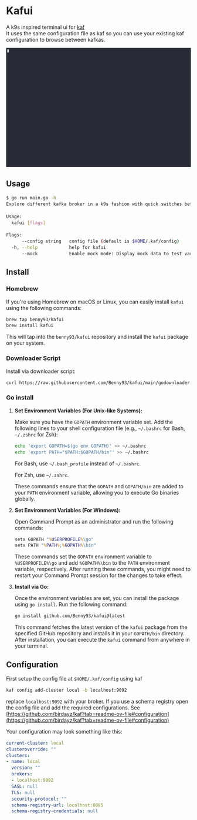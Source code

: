 # Kafui

A k9s inspired terminal ui for [kaf](https://github.com/birdayz/kaf)  
It uses the same configuration file as kaf so you can use your existing kaf configuration to browse between kafkas.

![asciicinema](asciicinema.gif)

## Usage

```bash
$ go run main.go -h
Explore different kafka broker in a k9s fashion with quick switches between topics, consumer groups and brokers

Usage:
  kafui [flags]

Flags:
      --config string   config file (default is $HOME/.kaf/config)
  -h, --help            help for kafui
      --mock            Enable mock mode: Display mock data to test various functions without a real kafka broker
```

## Install

### Homebrew

If you're using Homebrew on macOS or Linux, you can easily install `kafui` using the following commands:

```bash
brew tap benny93/kafui
brew install kafui
```

This will tap into the `benny93/kafui` repository and install the `kafui` package on your system. 


### Downloader Script

Install via downloader script:

```bash
curl https://raw.githubusercontent.com/Benny93/kafui/main/godownloader.sh | BINDIR=$HOME/bin bash
```


### Go install

1. **Set Environment Variables (For Unix-like Systems):**

   Make sure you have the `GOPATH` environment variable set. Add the following lines to your shell configuration file (e.g., `~/.bashrc` for Bash, `~/.zshrc` for Zsh):

   ```bash
   echo 'export GOPATH=$(go env GOPATH)' >> ~/.bashrc
   echo 'export PATH="$PATH:$GOPATH/bin"' >> ~/.bashrc
   ```

   For Bash, use `~/.bash_profile` instead of `~/.bashrc`.

   For Zsh, use `~/.zshrc`.

   These commands ensure that the `GOPATH` and `GOPATH/bin` are added to your `PATH` environment variable, allowing you to execute Go binaries globally.

2. **Set Environment Variables (For Windows):**

   Open Command Prompt as an administrator and run the following commands:

   ```cmd
   setx GOPATH "%USERPROFILE%\go"
   setx PATH "%PATH%;%GOPATH%\bin"
   ```

   These commands set the `GOPATH` environment variable to `%USERPROFILE%\go` and add `%GOPATH%\bin` to the `PATH` environment variable, respectively. After running these commands, you might need to restart your Command Prompt session for the changes to take effect.

3. **Install via Go:**

   Once the environment variables are set, you can install the package using `go install`. Run the following command:

   ```bash
   go install github.com/Benny93/kafui@latest
   ```

   This command fetches the latest version of the `kafui` package from the specified GitHub repository and installs it in your `GOPATH/bin` directory. After installation, you can execute the `kafui` command from anywhere in your terminal.


## Configuration

First setup the config file at `$HOME/.kaf/config` using kaf
```bash
kaf config add-cluster local -b localhost:9092
```
replace `localhost:9092` with your broker.
If you use a schema registry open the config file and add the required configurations.
See [https://github.com/birdayz/kaf?tab=readme-ov-file#configuration](https://github.com/birdayz/kaf?tab=readme-ov-file#configuration)

Your configuration may look something like this:
```yaml
current-cluster: local
clusteroverride: ""
clusters:
- name: local
  version: ""
  brokers:
  - localhost:9092
  SASL: null
  TLS: null
  security-protocol: ""
  schema-registry-url: localhost:8085
  schema-registry-credentials: null
```
